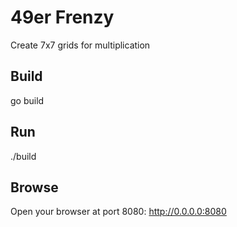 # 49er Frenzy

Create 7x7 grids for multiplication

## Build

go build

## Run

./build

## Browse

Open your browser at port 8080: http://0.0.0.0:8080

